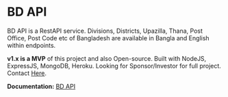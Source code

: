 # BD API

BD API is a RestAPI service. Divisions, Districts, Upazilla, Thana, Post Office, Post Code etc of Bangladesh are available in Bangla and English within endpoints.  

**v1.x is a MVP** of this project and also Open-source. Built with NodeJS, ExpressJS, MongoDB, Heroku.
Looking for Sponsor/Investor for full project. Contact [Here](https://m.me/sourav926).

**Documentation:** [BD API](https://bdapis.herokuapp.com)
